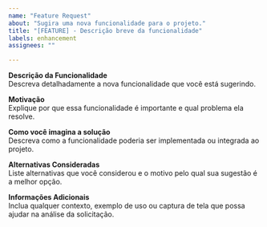 ```yaml
---
name: "Feature Request"
about: "Sugira uma nova funcionalidade para o projeto."
title: "[FEATURE] - Descrição breve da funcionalidade"
labels: enhancement
assignees: ""

---
```


**Descrição da Funcionalidade**  
Descreva detalhadamente a nova funcionalidade que você está sugerindo.

**Motivação**  
Explique por que essa funcionalidade é importante e qual problema ela resolve.

**Como você imagina a solução**  
Descreva como a funcionalidade poderia ser implementada ou integrada ao projeto.

**Alternativas Consideradas**  
Liste alternativas que você considerou e o motivo pelo qual sua sugestão é a melhor opção.

**Informações Adicionais**  
Inclua qualquer contexto, exemplo de uso ou captura de tela que possa ajudar na análise da solicitação.
